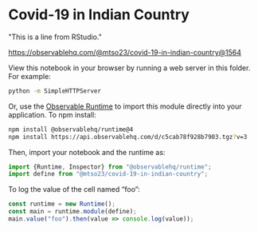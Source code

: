 # Covid-19 in Indian Country

"This is a line from RStudio."

https://observablehq.com/@mtso23/covid-19-in-indian-country@1564

View this notebook in your browser by running a web server in this folder. For
example:

~~~sh
python -m SimpleHTTPServer
~~~

Or, use the [Observable Runtime](https://github.com/observablehq/runtime) to
import this module directly into your application. To npm install:

~~~sh
npm install @observablehq/runtime@4
npm install https://api.observablehq.com/d/c5cab78f928b7903.tgz?v=3
~~~

Then, import your notebook and the runtime as:

~~~js
import {Runtime, Inspector} from "@observablehq/runtime";
import define from "@mtso23/covid-19-in-indian-country";
~~~

To log the value of the cell named “foo”:

~~~js
const runtime = new Runtime();
const main = runtime.module(define);
main.value("foo").then(value => console.log(value));
~~~
